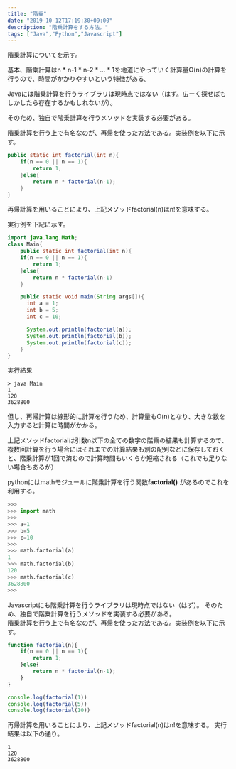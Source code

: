 ```yaml
---
title: "階乗"
date: "2019-10-12T17:19:30+09:00"
description: "階乗計算をする方法。"
tags: ["Java","Python","Javascript"]
---
```


階乗計算についてを示す。  

基本、階乗計算はn * n-1 * n-2 * ... * 1を地道にやっていく計算量O(n)の計算を行うので、時間がかかりやすいという特徴がある。  

<div class="note_content_by_programming_language" id="note_content_Java">

Javaには階乗計算を行うライブラリは現時点ではない（はず。広ーく探せばもしかしたら存在するかもしれないが）。   

そのため、独自で階乗計算を行うメソッドを実装する必要がある。  

階乗計算を行う上で有名なのが、再帰を使った方法である。実装例を以下に示す。

```java
public static int factorial(int n){
    if(n == 0 || n == 1){
        return 1;
    }else{
        return n * factorial(n-1);
    }
}
```

再帰計算を用いることにより、上記メソッドfactorial(n)はn!を意味する。

実行例を下記に示す。  

```java
import java.lang.Math;
class Main{
    public static int factorial(int n){
    if(n == 0 || n == 1){
        return 1;
    }else{
        return n * factorial(n-1)
    }

    public static void main(String args[]){
      int a = 1;
      int b = 5;
      int c = 10;

      System.out.println(factorial(a));
      System.out.println(factorial(b));
      System.out.println(factorial(c));
    }
}
```

実行結果

```
> java Main
1
120
3628800
```

但し、再帰計算は線形的に計算を行うため、計算量もO(n)となり、大きな数を入力すると計算に時間がかかる。
  
上記メソッドfactorialは引数n以下の全ての数字の階乗の結果も計算するので、複数回計算を行う場合にはそれまでの計算結果も別の配列などに保存しておくと、階乗計算が1回で済むので計算時間もいくらか短縮される（これでも足りない場合もあるが）

</div>
<div class="note_content_by_programming_language" id="note_content_Python">

pythonにはmathモジュールに階乗計算を行う関数**factorial()**  があるのでこれを利用する。

```python
>>>
>>> import math
>>> 
>>> a=1       
>>> b=5
>>> c=10
>>> 
>>> math.factorial(a)
1
>>> math.factorial(b)
120
>>> math.factorial(c)
3628800
>>>
```

</div>
<div class="note_content_by_programming_language" id="note_content_Javascript">

Javascriptにも階乗計算を行うライブラリは現時点ではない（はず）。
そのため、独自で階乗計算を行うメソッドを実装する必要がある。  
階乗計算を行う上で有名なのが、再帰を使った方法である。実装例を以下に示す。

```javascript
function factorial(n){
    if(n == 0 || n == 1){
        return 1;
    }else{
        return n * factorial(n-1);
    }
}

console.log(factorial(1))
console.log(factorial(5))
console.log(factorial(10))
```

再帰計算を用いることにより、上記メソッドfactorial(n)はn!を意味する。
実行結果は以下の通り。

```
1
120
3628800
```

</div>

